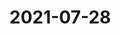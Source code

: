# 2021-07-28

<page-tags text="发布于：2021-07-28"></page-tags>


<video-container>
  <source src="http://wangleant.com/turtle-source/HwVideoEditor_2021_07_28_074859586.mp4"/>
</video-container>
<video-container>
  <source src="http://wangleant.com/turtle-source/HwVideoEditor_2021_07_28_075129462.mp4"/>
</video-container>